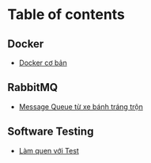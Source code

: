 # Table of contents

## Docker

* [Docker cơ bản](README.md)

## RabbitMQ

* [Message Queue từ xe bánh tráng trộn](rabbitmq/message-queue-tu-xe-banh-trang-tron.md)

## Software Testing

* [Làm quen với Test](software-testing/lam-quen-voi-test.md)
